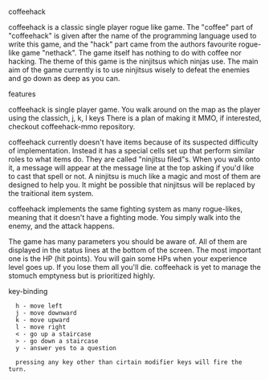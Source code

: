coffeehack

coffeehack is a classic single player rogue like game.
The "coffee" part of "coffeehack" is given after the name of the programming language used to write this game,
and the "hack" part came from the authors favourite rogue-like game "nethack".
The game itself has nothing to do with coffee nor hacking.
The theme of this game is the ninjitsus which ninjas use. 
The main aim of the game currently is to use ninjitsus wisely to defeat the enemies and go down as deep as you can.

features

coffeehack is single player game. You walk around on the map as the player using the classich, j, k, l keys
There is a plan of making it MMO, if interested, checkout coffeehack-mmo repository.

coffeehack currently doesn't have items because of its suspected difficulty of implementation.
Instead it has a special cells set up that perform similar roles to what items do.
They are called "ninjitsu filed"s. When you walk onto it, a message will appear at the message line at the top
asking if you'd like to cast that spell or not. A ninjitsu is much like a magic and most of them are designed to help you.
It might be possible that ninjitsus will be replaced by the traitional item system.      

coffeehack implements the same fighting system as many rogue-likes, meaning that it doesn't have a fighting mode.
You simply walk into the enemy, and the attack happens.

The game has many parameters you should be aware of. All of them are displayed in the status lines
at the bottom of the screen. The most important one is the HP (hit points). You will gain some HPs when your
experience level goes up. If you lose them all you'll die. coffeehack is yet to manage the stomuch emptyness but is
prioritized highly.

key-binding

      h - move left
      j - move downward
      k - move upward
      l - move right
      < - go up a staircase
      > - go down a staircase
      y - answer yes to a question

      pressing any key other than cirtain modifier keys will fire the turn.
